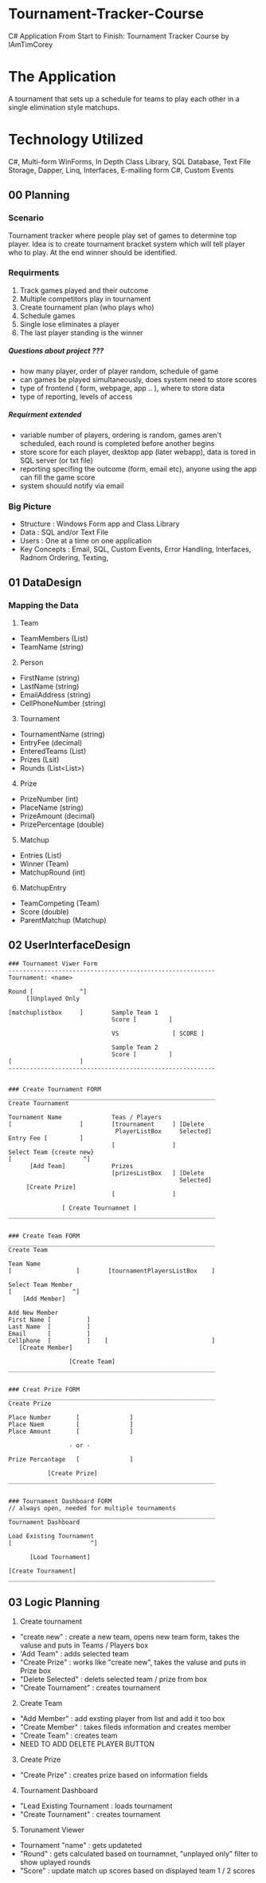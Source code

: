 # Tournament-Tracker-Course
C# Application From Start to Finish: Tournament Tracker Course by IAmTimCorey

# The Application
A tournament that sets up a schedule for teams to play each other in a single elimination style matchups.

# Technology Utilized
C#, Multi-form WinForms, In Depth Class Library, SQL Database, Text FIle Storage, Dapper, Linq, Interfaces, E-mailing form C#, Custom Events

## 00 Planning

### Scenario 
Tournament tracker where people play set of games to determine top player. 
Idea is to create tournament bracket system which will tell player who to play.
At the end winner should be identified.

###  Requirments
1. Track games played and their outcome
2. Multiple competitors play in tournament
3. Create tournament plan (who plays who)
4. Schedule games
5. Single lose eliminates a player
6. The last player standing is the winner

##### Questions about project ???
- how many player, order of player random, schedule of game
- can games be played simultaneously, does system need to store scores
- type of frontend ( form, webpage, app .. ), where to store data
- type of reporting, levels of access

##### Requirment extended
- variable number of players, ordering is random, games aren't scheduled, each round is completed before another begins
- store score for each player, desktop app (later webapp), data is tored in SQL server (or txt file)
- reporting specifing the outcome (form, email etc), anyone using the app can fill the game score
- system shouuld notify via email

### Big Picture
- Structure : Windows Form app and Class Library
- Data : SQL and/or Text File
- Users : One at a time on one application
- Key Concepts : Email, SQL, Custom Events, Error Handling, Interfaces, Radnom Ordering, Texting, 


## 01 DataDesign

### Mapping the Data

1. Team
* TeamMembers (List<Person>)
* TeamName (string)

2. Person
* FirstName (string)
* LastName (string)
* EmailAddress (string)
* CellPhoneNumber (string)
 
3. Tournament
* TournamentName (string)
* EntryFee (decimal)
* EnteredTeams (List<Team>)
* Prizes (Lsit<Prize>)
* Rounds (List<List<Matchup>>)

4. Prize
* PrizeNumber (int)
* PlaceName (string)
* PrizeAmount (decimal)
* PrizePercentage (double)

5. Matchup
* Entries (List<MatchupEntry>)
* Winner (Team)
* MatchupRound (int)

6. MatchupEntry
* TeamCompeting (Team)
* Score (double)
* ParentMatchup (Matchup)


## 02 UserInterfaceDesign

```text
### Tournament Viwer Form
----------------------------------------------------------
Tournament: <name>

Round [             ^]
     []Unplayed Only

[matchuplistbox     ]        Sample Team 1
                             Score [         ]

                             VS               [ SCORE ]

                             Sample Team 2
                             Score [         ]
[                   ]
----------------------------------------------------------


### Create Tournament FORM
__________________________________________________________
Create Tournament
  
Tournament Name              Teas / Players
[                   ]        [trournament     ] [Delete
                              PlayerListBox     Selected]
Entry Fee [         ]
                             [                ]
Select Team {create new}
[                    ^]
      [Add Team]             Prizes
                             [prizesListBox   ] [Delete
                                                Selected]
     [Create Prize]
                             [                ]

               [ Create Tournamnet ]
__________________________________________________________


### Create Team FORM
__________________________________________________________
Create Team

Team Name
[                  ]        [tournamentPlayersListBox    ]

Select Team Member
[                 ^]
    [Add Member]

Add New Member
First Name [          ]
Last Name  [          ]
Email      [          ]
Cellphone  [          ]    [                             ]
   [Create Member]

                 [Create Team]
__________________________________________________________
 

### Creat Prize FORM
__________________________________________________________
Create Prize

Place Number       [              ]
Place Naem         [              ]
Place Amount       [              ]

                 - or -

Prize Percantage   [              ]

           [Create Prize]
__________________________________________________________


### Tournament Dashboard FORM
// always open, needed for multiple tournaments
__________________________________________________________
Tournament Dashboard

Load Existing Tournament
[                      ^]

      [Load Tournament]

[Create Tournament]
__________________________________________________________
 ```
 
## 03 Logic Planning
 
1. Create tournament
 - "create new" : create a new team, opens new team form, takes the valuse and puts in Teams / Players box
 - 'Add Team" : adds selected team
 - "Create Prize" : works like "create new", takes the valuse and puts in Prize box
 - "Delete Selected" : delets selected team / prize from box
 - "Create Tournament" : creates tournament

2. Create Team
 - "Add Member" : add exsting player from list and add it too box
 - "Create Member" : takes fileds information and creates member
 - "Create Team" : creates team
 - NEED TO ADD DELETE PLAYER BUTTON

3. Create Prize
 - "Create Prize" : creates prize based on information fields
 
4. Tournament Dashboard
 - "Lead Existing Tournament : loads tournament
 - "Create Tournament" : creates tournament
 
5. Torunament Viewer
 - Tournament "name" : gets updateted
 - "Round" : gets calculated based on tournamnet, "unplayed only" filter to show uplayed rounds
 - "Score" : update match up scores based on displayed team 1 / 2 scores
 
 
 

 

